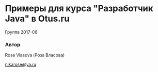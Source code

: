 # Примеры для курса "Разработчик Java" в Otus.ru

Группа 2017-06

### Автор 
Rose Vlasova (Роза Власова)

nikarose@ya.ru
